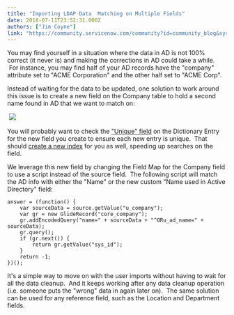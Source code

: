 ```yaml
---
title: "Importing LDAP Data  Matching on Multiple Fields"
date: 2018-07-11T23:52:31.000Z
authors: ["Jim Coyne"]
link: "https://community.servicenow.com/community?id=community_blog&sys_id=ae14fbe8dbd75740fff8a345ca961992"
---
```

<p>You may find yourself in a situation where the data in AD is not 100% correct (it never is) and making the corrections in AD could take a while.  For instance, you may find half of your AD records have the &#34;company&#34; attribute set to &#34;ACME Corporation&#34; and the other half set to &#34;ACME Corp&#34;.</p>
<p>Instead of waiting for the data to be updated, one solution to work around this issue is to create a new field on the Company table to hold a second name found in AD that we want to match on:</p>
<p> <img style="max-width: 100%; max-height: 480px;" src="e34fa3a0db975740fff8a345ca961910.iix" /></p>
<p><span style="font-weight: 400;">You will probably want to check the </span><a href="https://docs.servicenow.com/bundle/kingston-platform-administration/page/administer/field-administration/task/t_RequiringUniqueValuesForAField.html" rel="nofollow"><span style="font-weight: 400;">&#34;Unique&#34; field</span></a><span style="font-weight: 400;"> on the Dictionary Entry for the new field you create to ensure each new entry is unique.  That should </span><a href="https://docs.servicenow.com/bundle/kingston-platform-administration/page/administer/table-administration/task/t_CreateCustomIndex.html" rel="nofollow"><span style="font-weight: 400;">create a new index</span></a><span style="font-weight: 400;"> for you as well, speeding up searches on the field.</span></p>
<p><span style="font-weight: 400;">We leverage this new field by changing the Field Map for the Company field to use a script instead of the source field.  The following script will match the AD info with either the &#34;Name&#34; or the new custom &#34;Name used in Active Directory&#34; field:</span></p>
<pre class="language-javascript"><code>answer &#61; (function() {
    var sourceData &#61; source.getValue(&#34;u_company&#34;);
    var gr &#61; new GlideRecord(&#34;core_company&#34;);
    gr.addEncodedQuery(&#34;name&#61;&#34; &#43; sourceData &#43; &#34;^ORu_ad_name&#61;&#34; &#43; sourceData);
    gr.query();
    if (gr.next()) {
        return gr.getValue(&#34;sys_id&#34;);
    }
    return -1;
})();</code></pre>
<p><span style="font-weight: 400;">It&#39;s a simple way to move on with the user imports without having to wait for all the data cleanup.  And it keeps working after any data cleanup operation (i.e. someone puts the &#34;wrong&#34; data in again later on).  The same solution can be used for any reference field, such as the Location and Department fields.</span></p>